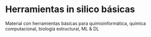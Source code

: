 # Herramientas in silico básicas
Material con herramientas básicas para quimioinformática, química computacional, biología estructural, ML &amp; DL
